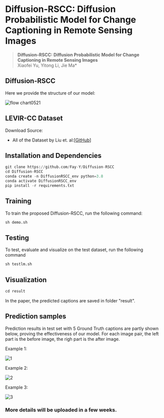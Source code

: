# Diffusion-RSCC: Diffusion Probabilistic Model for Change Captioning in Remote Sensing Images
> __Diffusion-RSCC: Diffusion Probabilistic Model for Change Captioning in Remote Sensing Images__  
> Xiaofei Yu, Yitong Li, Jie Ma*  
## Diffusion-RSCC
Here we provide the structure of our model:

![flow chart0521](https://github.com/Fay-Y/Diffusion-RSCC/assets/145271140/a8b7e4a4-0317-46c1-8e04-8b3aadc569fc)

## LEVIR-CC Dataset 
Download Source:
- All of the Dataset by Liu et. al:[[GitHub](https://github.com/Chen-Yang-Liu/LEVIR-CC-Dataset)]

## Installation and Dependencies
```python
git clone https://github.com/Fay-Y/Diffusion-RSCC
cd Diffusion-RSCC
conda create -n DiffusionRSCC_env python=3.8
conda activate DiffusionRSCC_env
pip install -r requirements.txt
```
## Training
 To train the proposed Diffusion-RSCC, run the following command:
```python
sh demo.sh
```

## Testing
 To test, evaluate and visualize on the test dataset, run the following command
```python
sh testlm.sh
```

## Visualization
```python
cd result
```
In the paper, the predicted captions are saved in folder "result". 
## Prediction samples
Prediction results in test set with 5 Ground Truth captions are partly shown below, proving the effectiveness of our model. 
For each image pair, the left part is the before image, the righ part is the after image.

Example 1:

![1](https://github.com/Fay-Y/Diffusion-RSCC/assets/145271140/048c0dcc-cdae-423d-b021-a2ba1a4a1d9d)

Example 2:

![2](https://github.com/Fay-Y/Diffusion-RSCC/assets/145271140/cefc4fa0-d1f3-47cf-ae29-ec75595e26d6)

Example 3:

![3](https://github.com/Fay-Y/Diffusion-RSCC/assets/145271140/87968589-b730-41f4-8064-8eb27cced78f)

### More details will be uploaded in a few weeks.


